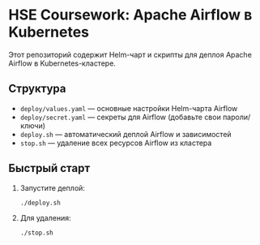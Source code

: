 # HSE Coursework: Apache Airflow в Kubernetes

Этот репозиторий содержит Helm-чарт и скрипты для деплоя Apache Airflow в Kubernetes-кластере.

## Структура
- `deploy/values.yaml` — основные настройки Helm-чарта Airflow
- `deploy/secret.yaml` — секреты для Airflow (добавьте свои пароли/ключи)
- `deploy.sh` — автоматический деплой Airflow и зависимостей
- `stop.sh` — удаление всех ресурсов Airflow из кластера

## Быстрый старт
1. Запустите деплой:
   ```bash
   ./deploy.sh
   ```
2. Для удаления:
   ```bash
   ./stop.sh
   ```
